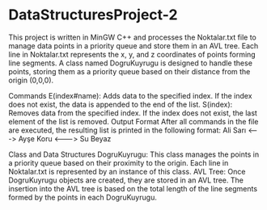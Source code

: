 # DataStructuresProject-2
This project is written in MinGW C++ and processes the Noktalar.txt file to manage data points in a priority queue and store them in an AVL tree. Each line in Noktalar.txt represents the x, y, and z coordinates of points forming line segments. A class named DogruKuyrugu is designed to handle these points, storing them as a priority queue based on their distance from the origin (0,0,0).

Commands
E(index#name): Adds data to the specified index. If the index does not exist, the data is appended to the end of the list.
S(index): Removes data from the specified index. If the index does not exist, the last element of the list is removed.
Output Format
After all commands in the file are executed, the resulting list is printed in the following format:
Ali Sarı <---> Ayşe Koru <---> Su Beyaz

Class and Data Structures
DogruKuyrugu: This class manages the points in a priority queue based on their proximity to the origin. Each line in Noktalar.txt is represented by an instance of this class.
AVL Tree: Once DogruKuyrugu objects are created, they are stored in an AVL tree. The insertion into the AVL tree is based on the total length of the line segments formed by the points in each DogruKuyrugu.
